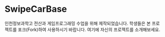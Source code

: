 # SwipeCarBase
인천정보과학고 전산과 게임프로그래밍 수업을 위해 제작되었습니다. 학생들은 본 프로젝트를 포크(Fork)하여 사용하시기 바랍니다. 
여기에 자신의 프로젝트를 소개해보세요.
